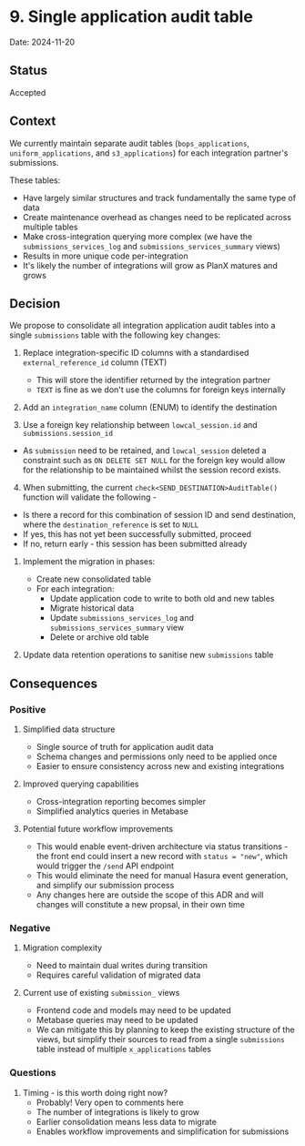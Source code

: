 # 9. Single application audit table

Date: 2024-11-20

## Status

Accepted

## Context

We currently maintain separate audit tables (`bops_applications`, `uniform_applications`, and `s3_applications`) for each integration partner's submissions. 

These tables:
- Have largely similar structures and track fundamentally the same type of data
- Create maintenance overhead as changes need to be replicated across multiple tables
- Make cross-integration querying more complex (we have the `submissions_services_log` and `submissions_services_summary` views)
- Results in more unique code per-integration
- It's likely the number of integrations will grow as PlanX matures and grows

## Decision

We propose to consolidate all integration application audit tables into a single `submissions` table with the following key changes:

1. Replace integration-specific ID columns with a standardised `external_reference_id` column (TEXT)
   - This will store the identifier returned by the integration partner
   - `TEXT` is fine as we don't use the columns for foreign keys internally

2. Add an `integration_name` column (ENUM) to identify the destination

3. Use a foreign key relationship between `lowcal_session.id` and `submissions.session_id`
  - As `submission` need to be retained, and `lowcal_session` deleted a constraint such as `ON DELETE SET NULL` for the foreign key would allow for the relationship to be maintained whilst the session record exists.

4. When submitting, the current `check<SEND_DESTINATION>AuditTable()` function will validate the following - 
  - Is there a record for this combination of session ID and send destination, where the `destination_reference` is set to `NULL`
  - If yes, this has not yet been successfully submitted, proceed
  - If no, return early - this session has been submitted already

1. Implement the migration in phases:
   - Create new consolidated table
   - For each integration:
     - Update application code to write to both old and new tables
     - Migrate historical data
     - Update `submissions_services_log` and `submissions_services_summary` view
     - Delete or archive old table

2. Update data retention operations to sanitise new `submissions` table

## Consequences

### Positive

1. Simplified data structure
   - Single source of truth for application audit data
   - Schema changes and permissions only need to be applied once
   - Easier to ensure consistency across new and existing integrations

2. Improved querying capabilities
   - Cross-integration reporting becomes simpler
   - Simplified analytics queries in Metabase

3. Potential future workflow improvements
   - This would enable event-driven architecture via status transitions - the front end could insert a new record with `status = "new"`, which would trigger the `/send` API  endpoint
   - This would eliminate the need for manual Hasura event generation, and simplify our submission process
   - Any changes here are outside the scope of this ADR and will changes will constitute a new propsal, in their own time

### Negative

1. Migration complexity
   - Need to maintain dual writes during transition
   - Requires careful validation of migrated data

2. Current use of existing `submission_` views
   - Frontend code and models may need to be updated
   - Metabase queries may need to be updated
   - We can mitigate this by planning to keep the existing structure of the views, but simplify their sources to read from a single `submissions` table instead of multiple `x_applications` tables

### Questions

1. Timing - is this worth doing right now?
   - Probably! Very open to comments here
   - The number of integrations is likely to grow
   - Earlier consolidation means less data to migrate
   - Enables workflow improvements and simplification for submissions